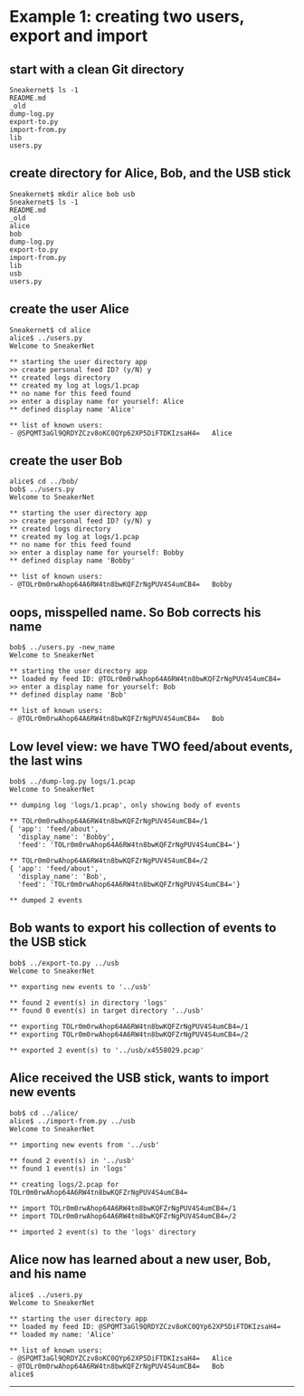# Example 1: creating two users, export and import

## start with a clean Git directory

```text
Sneakernet$ ls -1
README.md
_old
dump-log.py
export-to.py
import-from.py
lib
users.py
```

## create directory for Alice, Bob, and the USB stick

```text
Sneakernet$ mkdir alice bob usb
Sneakernet$ ls -1
README.md
_old
alice
bob
dump-log.py
export-to.py
import-from.py
lib
usb
users.py
```

## create the user Alice

```text
Sneakernet$ cd alice
alice$ ../users.py 
Welcome to SneakerNet

** starting the user directory app
>> create personal feed ID? (y/N) y
** created logs directory
** created my log at logs/1.pcap
** no name for this feed found
>> enter a display name for yourself: Alice
** defined display name 'Alice'

** list of known users:
- @SPQMT3aGl9QRDYZCzv8oKC0QYp62XP5DiFTDKIzsaH4=   Alice
```

## create the user Bob

```text
alice$ cd ../bob/
bob$ ../users.py 
Welcome to SneakerNet

** starting the user directory app
>> create personal feed ID? (y/N) y
** created logs directory
** created my log at logs/1.pcap
** no name for this feed found
>> enter a display name for yourself: Bobby
** defined display name 'Bobby'

** list of known users:
- @TOLr0m0rwAhop64A6RW4tn8bwKQFZrNgPUV4S4umCB4=   Bobby
```

## oops, misspelled name. So Bob corrects his name

```text
bob$ ../users.py -new_name
Welcome to SneakerNet

** starting the user directory app
** loaded my feed ID: @TOLr0m0rwAhop64A6RW4tn8bwKQFZrNgPUV4S4umCB4=
>> enter a display name for yourself: Bob
** defined display name 'Bob'

** list of known users:
- @TOLr0m0rwAhop64A6RW4tn8bwKQFZrNgPUV4S4umCB4=   Bob
```

## Low level view: we have TWO feed/about events, the last wins

```text
bob$ ../dump-log.py logs/1.pcap 
Welcome to SneakerNet

** dumping log 'logs/1.pcap', only showing body of events

** TOLr0m0rwAhop64A6RW4tn8bwKQFZrNgPUV4S4umCB4=/1
{ 'app': 'feed/about',
  'display_name': 'Bobby',
  'feed': 'TOLr0m0rwAhop64A6RW4tn8bwKQFZrNgPUV4S4umCB4='}

** TOLr0m0rwAhop64A6RW4tn8bwKQFZrNgPUV4S4umCB4=/2
{ 'app': 'feed/about',
  'display_name': 'Bob',
  'feed': 'TOLr0m0rwAhop64A6RW4tn8bwKQFZrNgPUV4S4umCB4='}

** dumped 2 events
```

## Bob wants to export his collection of events to the USB stick

```text
bob$ ../export-to.py ../usb
Welcome to SneakerNet

** exporting new events to '../usb'

** found 2 event(s) in directory 'logs'
** found 0 event(s) in target directory '../usb'

** exporting TOLr0m0rwAhop64A6RW4tn8bwKQFZrNgPUV4S4umCB4=/1
** exporting TOLr0m0rwAhop64A6RW4tn8bwKQFZrNgPUV4S4umCB4=/2

** exported 2 event(s) to '../usb/x4558029.pcap'
```

## Alice received the USB stick, wants to import new events

```text
bob$ cd ../alice/
alice$ ../import-from.py ../usb
Welcome to SneakerNet

** importing new events from '../usb'

** found 2 event(s) in '../usb'
** found 1 event(s) in 'logs'

** creating logs/2.pcap for TOLr0m0rwAhop64A6RW4tn8bwKQFZrNgPUV4S4umCB4=

** import TOLr0m0rwAhop64A6RW4tn8bwKQFZrNgPUV4S4umCB4=/1
** import TOLr0m0rwAhop64A6RW4tn8bwKQFZrNgPUV4S4umCB4=/2

** imported 2 event(s) to the 'logs' directory
```

## Alice now has learned about a new user, Bob, and his name

```text
alice$ ../users.py 
Welcome to SneakerNet

** starting the user directory app
** loaded my feed ID: @SPQMT3aGl9QRDYZCzv8oKC0QYp62XP5DiFTDKIzsaH4=
** loaded my name: 'Alice'

** list of known users:
- @SPQMT3aGl9QRDYZCzv8oKC0QYp62XP5DiFTDKIzsaH4=   Alice
- @TOLr0m0rwAhop64A6RW4tn8bwKQFZrNgPUV4S4umCB4=   Bob
alice$ 
```

---
